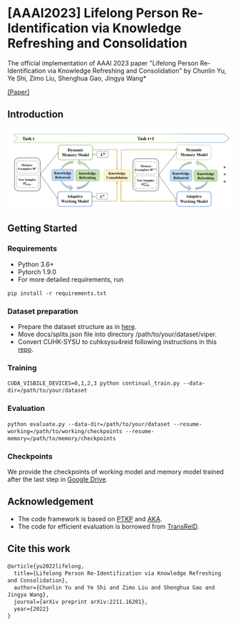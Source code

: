 # [AAAI2023] Lifelong Person Re-Identification via Knowledge Refreshing and Consolidation
The official implementation of AAAI 2023 paper "Lifelong Person Re-Identification via Knowledge Refreshing and Consolidation" by Chunlin Yu, Ye Shi, Zimo Liu, Shenghua Gao, Jingya Wang*

[\[Paper\]](https://arxiv.org/abs/2211.16201) 
## Introduction
![](./docs/KRKC_fig.png)
## Getting Started
### Requirements
- Python 3.6+
- Pytorch 1.9.0
- For more detailed requirements, run
```
pip install -r requirements.txt
```
### Dataset preparation
- Prepare the dataset structure as in [here](https://github.com/cly234/LReID-KRKC/blob/main/docs/dataset_structure.md).
- Move docs/splits.json file into directory /path/to/your/dataset/viper.
- Convert CUHK-SYSU to cuhksysu4reid following instructions in this [repo](https://github.com/TPCD/LifelongReID).
### Training
```
CUDA_VISBILE_DEVICES=0,1,2,3 python continual_train.py --data-dir=/path/to/your/dataset
```

### Evaluation
```
python evaluate.py --data-dir=/path/to/your/dataset --resume-working=/path/to/working/checkpoints --resume-memory=/path/to/memory/checkpoints
```
### Checkpoints
We provide the checkpoints of working model and memory model trained after the last step in [Google Drive](https://drive.google.com/drive/folders/1rDFTr7jsLrxnMMFL54meB03CkXu5Yh63?usp=sharing).
## Acknowledgement
- The code framework is based on [PTKP](https://github.com/g3956/PTKP) and [AKA](https://github.com/TPCD/LifelongReID).
- The code for efficient evaluation is borrowed from [TransReID](https://github.com/damo-cv/TransReID).

## Cite this work
```
@article{yu2022lifelong,
  title={Lifelong Person Re-Identification via Knowledge Refreshing and Consolidation},
  author={Chunlin Yu and Ye Shi and Zimo Liu and Shenghua Gao and Jingya Wang},
  journal={arXiv preprint arXiv:2211.16201},
  year={2022}
}
```
